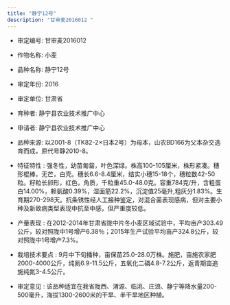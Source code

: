 ```yaml
---
title: "静宁12号"
description: "甘审麦2016012 "
---
```

* 审定编号:  甘审麦2016012 

*  作物名称:  小麦

*  品种名称:  静宁12号

*  审定年份:  2016

*  审定单位:  甘肃省

* 育种者:  静宁县农业技术推广中心

*  申请者:  静宁县农业技术推广中心

*  品种来源:  以2001-8（TK82-2×日本2号）为母本，山农BD166为父本杂交选育而成，原代号静2010-8。

*  特征特性 : 
强冬性，幼苗匍匐，叶色深绿。株高100-105厘米，株形紧凑。穗形棍棒，无芒，白壳。穗长6.6-8.4厘米，结实小穗15-18个，穗粒数42-50粒。籽粒长卵形，红色，角质，千粒重45.0-48.0克。容重784克/升，含粗蛋白14.00%，赖氨酸0.39%，湿面筋22.2%，沉淀值25毫升,粗灰分1.83%。生育期270-298天。抗条锈性经人工接种鉴定，对混合菌表现感病，但对主要小种及新致病类型表现中抗至中感，但严重度较低。
 
*  产量表现 : 
在2012-2014年甘肃省陇中片冬小麦区域试验中，平均亩产303.49公斤，较对照陇中1号增产6.38％；2015年生产试验平均亩产324.8公斤，较对照陇中1号增产7.3%。

*  栽培技术要点 : 
9月中下旬播种，亩保苗25.0-28.0万株。施肥，亩施农家肥2000-4000公斤，纯氮6.9-11.5公斤，五氧化二磷4.8-7.2公斤，返青期亩追施纯氮3-4.5公斤。

*  审定意见 : 
该品种适宜在我省陇西、渭源、临洮、庄浪、静宁等降水量200-500毫升，海拔1300-2600米的干旱、半干旱地区种植。
